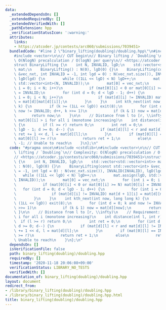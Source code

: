 ```yaml
---
data:
  _extendedDependsOn: []
  _extendedRequiredBy: []
  _extendedVerifiedWith: []
  _pathExtension: hpp
  _verificationStatusIcon: ':warning:'
  attributes:
    links:
    - https://atcoder.jp/contests/arc060/submissions/7039451>
  bundledCode: "#line 2 \"binary_lifting(doubling)/doubling.hpp\"\n#include <cstdlib>\n\
    #include <vector>\n\n// CUT begin\n// Binary lifting / `Doubling`\n// Complexity:\
    \ O(NlogN) precalculation / O(logN) per query\n// <https://atcoder.jp/contests/arc060/submissions/7039451>\n\
    struct BinaryLifting {\n    int N, INVALID, lgD;\n    std::vector<std::vector<int>>\
    \ mat;\n    BinaryLifting() : N(0), lgD(0) {}\n    BinaryLifting(const std::vector<int>\
    \ &vec_nxt, int INVALID = -1, int lgd = 0) : N(vec_nxt.size()), INVALID(INVALID),\
    \ lgD(lgd) {\n        while ((1LL << lgD) < N) lgD++;\n        mat.assign(lgD,\
    \ std::vector<int>(N, INVALID));\n        mat[0] = vec_nxt;\n        for (int\
    \ i = 0; i < N; i++)\n            if (mat[0][i] < 0 or mat[0][i] >= N) mat[0][i]\
    \ = INVALID;\n        for (int d = 0; d < lgD - 1; d++) {\n            for (int\
    \ i = 0; i < N; i++)\n                if (mat[d][i] != INVALID) mat[d + 1][i]\
    \ = mat[d][mat[d][i]];\n        }\n    }\n    int kth_next(int now, long long\
    \ k) {\n        if (k >= (1LL << lgD)) exit(8);\n        for (int d = 0; k and\
    \ now != INVALID; d++, k >>= 1)\n            if (k & 1) now = mat[d][now];\n \
    \       return now;\n    }\n\n    // Distance from l to [r, \\infty)\n    // Requirement:\
    \ mat[0][i] > i for all i (monotone increasing)\n    int distance(int l, int r)\
    \ {\n        if (l >= r) return 0;\n        int ret = 0;\n        for (int d =\
    \ lgD - 1; d >= 0; d--) {\n            if (mat[d][l] < r and mat[d][l] != INVALID)\
    \ ret += 1 << d, l = mat[d][l];\n        }\n        if (mat[0][l] == INVALID or\
    \ mat[0][l] >= r)\n            return ret + 1;\n        else\n            return\
    \ -1; // Unable to reach\n    }\n};\n"
  code: "#pragma once\n#include <cstdlib>\n#include <vector>\n\n// CUT begin\n// Binary\
    \ lifting / `Doubling`\n// Complexity: O(NlogN) precalculation / O(logN) per query\n\
    // <https://atcoder.jp/contests/arc060/submissions/7039451>\nstruct BinaryLifting\
    \ {\n    int N, INVALID, lgD;\n    std::vector<std::vector<int>> mat;\n    BinaryLifting()\
    \ : N(0), lgD(0) {}\n    BinaryLifting(const std::vector<int> &vec_nxt, int INVALID\
    \ = -1, int lgd = 0) : N(vec_nxt.size()), INVALID(INVALID), lgD(lgd) {\n     \
    \   while ((1LL << lgD) < N) lgD++;\n        mat.assign(lgD, std::vector<int>(N,\
    \ INVALID));\n        mat[0] = vec_nxt;\n        for (int i = 0; i < N; i++)\n\
    \            if (mat[0][i] < 0 or mat[0][i] >= N) mat[0][i] = INVALID;\n     \
    \   for (int d = 0; d < lgD - 1; d++) {\n            for (int i = 0; i < N; i++)\n\
    \                if (mat[d][i] != INVALID) mat[d + 1][i] = mat[d][mat[d][i]];\n\
    \        }\n    }\n    int kth_next(int now, long long k) {\n        if (k >=\
    \ (1LL << lgD)) exit(8);\n        for (int d = 0; k and now != INVALID; d++, k\
    \ >>= 1)\n            if (k & 1) now = mat[d][now];\n        return now;\n   \
    \ }\n\n    // Distance from l to [r, \\infty)\n    // Requirement: mat[0][i] >\
    \ i for all i (monotone increasing)\n    int distance(int l, int r) {\n      \
    \  if (l >= r) return 0;\n        int ret = 0;\n        for (int d = lgD - 1;\
    \ d >= 0; d--) {\n            if (mat[d][l] < r and mat[d][l] != INVALID) ret\
    \ += 1 << d, l = mat[d][l];\n        }\n        if (mat[0][l] == INVALID or mat[0][l]\
    \ >= r)\n            return ret + 1;\n        else\n            return -1; //\
    \ Unable to reach\n    }\n};\n"
  dependsOn: []
  isVerificationFile: false
  path: binary_lifting(doubling)/doubling.hpp
  requiredBy: []
  timestamp: '2020-11-18 20:06:08+09:00'
  verificationStatus: LIBRARY_NO_TESTS
  verifiedWith: []
documentation_of: binary_lifting(doubling)/doubling.hpp
layout: document
redirect_from:
- /library/binary_lifting(doubling)/doubling.hpp
- /library/binary_lifting(doubling)/doubling.hpp.html
title: binary_lifting(doubling)/doubling.hpp
---
```

